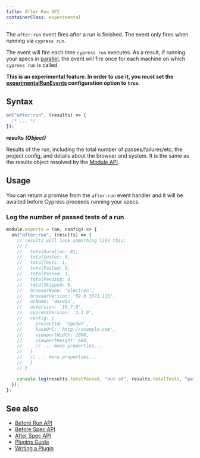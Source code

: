 ```yaml
---
title: After Run API
containerClass: experimental
---
```


The `after:run` event fires after a run is finished. The event only fires when running via `cypress run`.

The event will fire each time `cypress run` executes. As a result, if running your specs in [parallel](/guides/guides/parallelization), the event will fire once for each machine on which `cypress run` is called.

<Alert type="warning">

<Icon name="exclamation-triangle" color="orange"></Icon> **This is an experimental feature. In order to use it, you must set the [experimentalRunEvents](/guides/references/experiments) configuration option to `true`.**

</Alert>

## Syntax

```js
on("after:run", (results) => {
  /* ... */
});
```

**<Icon name="angle-right"></Icon> results** **_(Object)_**

Results of the run, including the total number of passes/failures/etc, the project config, and details about the browser and system. It is the same as the results object resolved by the [Module API](/guides/guides/module-api#Results).

## Usage

You can return a promise from the `after:run` event handler and it will be awaited before Cypress proceeds running your specs.

### Log the number of passed tests of a run

```javascript
module.exports = (on, config) => {
  on("after:run", (results) => {
    // results will look something like this:
    // {
    //   totalDuration: 81,
    //   totalSuites: 0,
    //   totalTests: 1,
    //   totalFailed: 0,
    //   totalPassed: 1,
    //   totalPending: 0,
    //   totalSkipped: 0,
    //   browserName: 'electron',
    //   browserVersion: '59.0.3071.115',
    //   osName: 'darwin',
    //   osVersion: '16.7.0',
    //   cypressVersion: '3.1.0',
    //   config: {
    //     projectId: '1qv3w7',
    //     baseUrl: 'http://example.com',
    //     viewportWidth: 1000,
    //     viewportHeight: 660,
    //     // ... more properties...
    //   }
    //   // ... more properties...
    //   }
    // }

    console.log(results.totalPassed, "out of", results.totalTests, "passed");
  });
};
```

## See also

- [Before Run API](/api/plugins/before-run-api)
- [Before Spec API](/api/plugins/before-spec-api)
- [After Spec API](/api/plugins/after-spec-api)
- [Plugins Guide](/guides/tooling/plugins-guide)
- [Writing a Plugin](/api/plugins/writing-a-plugin)
